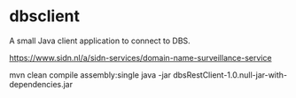 # dbsclient
A small Java client application to connect to DBS.

https://www.sidn.nl/a/sidn-services/domain-name-surveillance-service

 mvn clean compile assembly:single
 java -jar dbsRestClient-1.0.null-jar-with-dependencies.jar
